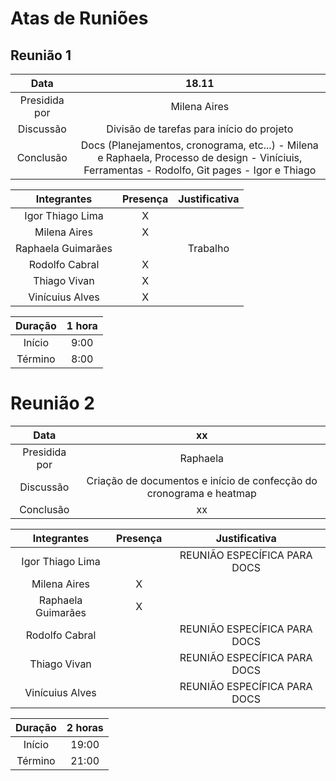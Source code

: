 # Atas de Runiões

## Reunião 1

| Data       |   18.11      |
| :--------: | :---------: |
| Presidida por | Milena Aires |
| Discussão | Divisão de tarefas para início do projeto |
| Conclusão | Docs (Planejamentos, cronograma, etc...) - Milena e Raphaela, Processo de design - Viníciuis, Ferramentas - Rodolfo, Git pages - Igor e Thiago |

| Integrantes        | Presença | Justificativa |
| :----------------: | :------: | :-----------: |
| Igor Thiago Lima   |    X     |               |
| Milena Aires       |    X     |               |
| Raphaela Guimarães |          | Trabalho      |
| Rodolfo Cabral     |    X     |               |
| Thiago Vivan       |    X     |               |
| Vinícuius Alves    |    X     |               |

| Duração | 1 hora |
|:-------:|:------:|
|Início   |  9:00  |
|Término  |  8:00  |

# Reunião 2

| Data       |     xx      |
| :--------: | :---------: |
| Presidida por | Raphaela |
| Discussão | Criação de documentos e início de confecção do cronograma e heatmap |
| Conclusão | xx |

| Integrantes        | Presença | Justificativa |
| :----------------: | :------: | :-----------: |
| Igor Thiago Lima   |          | REUNIÃO ESPECÍFICA PARA DOCS |
| Milena Aires       |    X     | |
| Raphaela Guimarães |    X     | |
| Rodolfo Cabral     |          | REUNIÃO ESPECÍFICA PARA DOCS |
| Thiago Vivan       |          | REUNIÃO ESPECÍFICA PARA DOCS |   
| Vinícuius Alves    |          | REUNIÃO ESPECÍFICA PARA DOCS | 

| Duração | 2 horas |
|:-------:|:----:|
|Início   |  19:00 |
|Término  |  21:00 |
